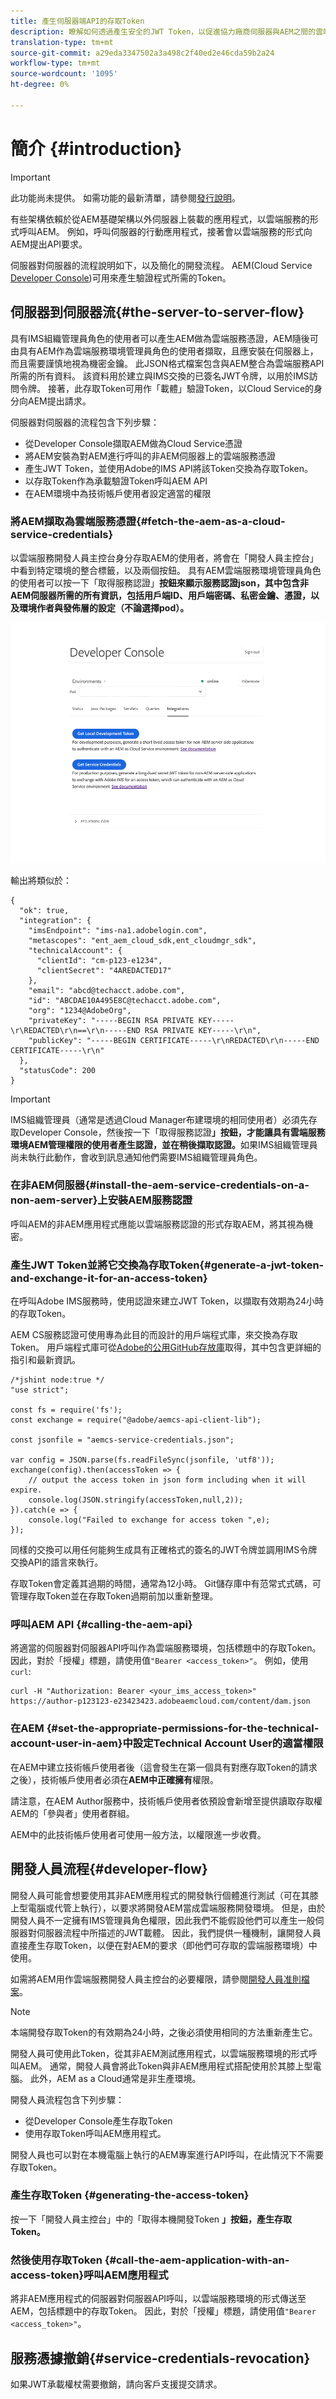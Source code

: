 ```yaml
---
title: 產生伺服器端API的存取Token
description: 瞭解如何透過產生安全的JWT Token，以促進協力廠商伺服器與AEM之間的雲端服務通訊
translation-type: tm+mt
source-git-commit: a29eda3347502a3a498c2f40ed2e46cda59b2a24
workflow-type: tm+mt
source-wordcount: '1095'
ht-degree: 0%

---
```



# 簡介 {#introduction}

>[!IMPORTANT]
>
>此功能尚未提供。 如需功能的最新清單，請參閱[發行說明](/help/release-notes/release-notes-cloud/release-notes-current.md)。

有些架構依賴於從AEM基礎架構以外伺服器上裝載的應用程式，以雲端服務的形式呼叫AEM。 例如，呼叫伺服器的行動應用程式，接著會以雲端服務的形式向AEM提出API要求。

伺服器對伺服器的流程說明如下，以及簡化的開發流程。 AEM(Cloud Service [Developer Console](development-guidelines.md#crxde-lite-and-developer-console))可用來產生驗證程式所需的Token。

## 伺服器到伺服器流{#the-server-to-server-flow}

具有IMS組織管理員角色的使用者可以產生AEM做為雲端服務憑證，AEM隨後可由具有AEM作為雲端服務環境管理員角色的使用者擷取，且應安裝在伺服器上，而且需要謹慎地視為機密金鑰。 此JSON格式檔案包含與AEM整合為雲端服務API所需的所有資料。 該資料用於建立與IMS交換的已簽名JWT令牌，以用於IMS訪問令牌。 接著，此存取Token可用作「載體」驗證Token，以Cloud Service的身分向AEM提出請求。

伺服器對伺服器的流程包含下列步驟：

* 從Developer Console擷取AEM做為Cloud Service憑證
* 將AEM安裝為對AEM進行呼叫的非AEM伺服器上的雲端服務憑證
* 產生JWT Token，並使用Adobe的IMS API將該Token交換為存取Token。
* 以存取Token作為承載驗證Token呼叫AEM API
* 在AEM環境中為技術帳戶使用者設定適當的權限

### 將AEM擷取為雲端服務憑證{#fetch-the-aem-as-a-cloud-service-credentials}

以雲端服務開發人員主控台身分存取AEM的使用者，將會在「開發人員主控台」中看到特定環境的整合標籤，以及兩個按鈕。 具有AEM雲端服務環境管理員角色的使用者可以按一下「取得服務認證」**按鈕來顯示服務認證json，其中包含非AEM伺服器所需的所有資訊，包括用戶端ID、用戶端密碼、私密金鑰、憑證，以及環境作者與發佈層的設定（不論選擇pod）。**

![JWT Generation](assets/JWTtoken3.png)

輸出將類似於：

```
{
  "ok": true,
  "integration": {
    "imsEndpoint": "ims-na1.adobelogin.com",
    "metascopes": "ent_aem_cloud_sdk,ent_cloudmgr_sdk",
    "technicalAccount": {
      "clientId": "cm-p123-e1234",
      "clientSecret": "4AREDACTED17"
    },
    "email": "abcd@techacct.adobe.com",
    "id": "ABCDAE10A495E8C@techacct.adobe.com",
    "org": "1234@AdobeOrg",
    "privateKey": "-----BEGIN RSA PRIVATE KEY-----\r\REDACTED\r\n==\r\n-----END RSA PRIVATE KEY-----\r\n",
    "publicKey": "-----BEGIN CERTIFICATE-----\r\nREDACTED\r\n-----END CERTIFICATE-----\r\n"
  },
  "statusCode": 200
}
```

>[!IMPORTANT]
>
>IMS組織管理員（通常是透過Cloud Manager布建環境的相同使用者）必須先存取Developer Console，然後按一下「取得服務認證&#x200B;**」按鈕，才能讓具有雲端服務環境AEM管理權限的使用者產生認證，並在稍後擷取認證。**&#x200B;如果IMS組織管理員尚未執行此動作，會收到訊息通知他們需要IMS組織管理員角色。

### 在非AEM伺服器{#install-the-aem-service-credentials-on-a-non-aem-server}上安裝AEM服務認證

呼叫AEM的非AEM應用程式應能以雲端服務認證的形式存取AEM，將其視為機密。

### 產生JWT Token並將它交換為存取Token{#generate-a-jwt-token-and-exchange-it-for-an-access-token}

在呼叫Adobe IMS服務時，使用認證來建立JWT Token，以擷取有效期為24小時的存取Token。

AEM CS服務認證可使用專為此目的而設計的用戶端程式庫，來交換為存取Token。 用戶端程式庫可從[Adobe的公用GitHub存放庫](https://github.com/adobe/aemcs-api-client-lib)取得，其中包含更詳細的指引和最新資訊。

```
/*jshint node:true */
"use strict";

const fs = require('fs');
const exchange = require("@adobe/aemcs-api-client-lib");

const jsonfile = "aemcs-service-credentials.json";

var config = JSON.parse(fs.readFileSync(jsonfile, 'utf8'));
exchange(config).then(accessToken => {
    // output the access token in json form including when it will expire.
    console.log(JSON.stringify(accessToken,null,2));
}).catch(e => {
    console.log("Failed to exchange for access token ",e);
});
```

同樣的交換可以用任何能夠生成具有正確格式的簽名的JWT令牌並調用IMS令牌交換API的語言來執行。

存取Token會定義其過期的時間，通常為12小時。 Git儲存庫中有范常式式碼，可管理存取Token並在存取Token過期前加以重新整理。

### 呼叫AEM API {#calling-the-aem-api}

將適當的伺服器對伺服器API呼叫作為雲端服務環境，包括標題中的存取Token。 因此，對於「授權」標題，請使用值`"Bearer <access_token>"`。 例如，使用`curl`:

```curlc
curl -H "Authorization: Bearer <your_ims_access_token>" https://author-p123123-e23423423.adobeaemcloud.com/content/dam.json
```

### 在AEM {#set-the-appropriate-permissions-for-the-technical-account-user-in-aem}中設定Technical Account User的適當權限

在AEM中建立技術帳戶使用者後（這會發生在第一個具有對應存取Token的請求之後），技術帳戶使用者必須在&#x200B;**AEM中正確擁有**&#x200B;權限。

請注意，在AEM Author服務中，技術帳戶使用者依預設會新增至提供讀取存取權AEM的「參與者」使用者群組。

AEM中的此技術帳戶使用者可使用一般方法，以權限進一步收費。

## 開發人員流程{#developer-flow}

開發人員可能會想要使用其非AEM應用程式的開發執行個體進行測試（可在其膝上型電腦或代管上執行），以要求將開發AEM當成雲端服務開發環境。 但是，由於開發人員不一定擁有IMS管理員角色權限，因此我們不能假設他們可以產生一般伺服器對伺服器流程中所描述的JWT載體。 因此，我們提供一種機制，讓開發人員直接產生存取Token，以便在對AEM的要求（即他們可存取的雲端服務環境）中使用。

如需將AEM用作雲端服務開發人員主控台的必要權限，請參閱[開發人員准則檔案](/help/implementing/developing/introduction/development-guidelines.md#crxde-lite-and-developer-console)。

>[!NOTE]
>
>本端開發存取Token的有效期為24小時，之後必須使用相同的方法重新產生它。

開發人員可使用此Token，從其非AEM測試應用程式，以雲端服務環境的形式呼叫AEM。 通常，開發人員會將此Token與非AEM應用程式搭配使用於其膝上型電腦。 此外，AEM as a Cloud通常是非生產環境。

開發人員流程包含下列步驟：

* 從Developer Console產生存取Token
* 使用存取Token呼叫AEM應用程式。

開發人員也可以對在本機電腦上執行的AEM專案進行API呼叫，在此情況下不需要存取Token。

### 產生存取Token {#generating-the-access-token}

按一下「開發人員主控台」中的「取得本機開發Token **」按鈕，產生存取Token。**

### 然後使用存取Token {#call-the-aem-application-with-an-access-token}呼叫AEM應用程式

將非AEM應用程式的伺服器對伺服器API呼叫，以雲端服務環境的形式傳送至AEM，包括標題中的存取Token。 因此，對於「授權」標題，請使用值`"Bearer <access_token>"`。

## 服務憑據撤銷{#service-credentials-revocation}

如果JWT承載權杖需要撤銷，請向客戶支援提交請求。